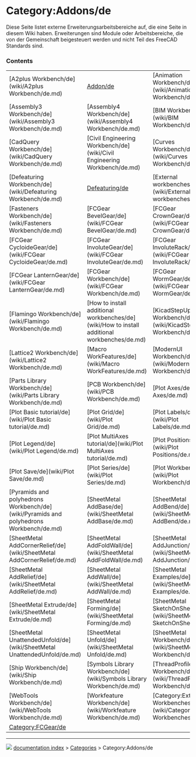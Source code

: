 # Category:Addons/de
Diese Seite listet externe Erweiterungsarbeitsbereiche auf, die eine Seite in diesem Wiki haben. Erweiterungen sind Module oder Arbeitsbereiche, die von der Gemeinschaft beigesteuert werden und nicht Teil des FreeCAD Standards sind.

### Contents

|     |     |     |
| --- | --- | --- |
| [A2plus Workbench/de](wiki/A2plus Workbench/de.md) | [Addon/de](wiki/Addon/de.md) | [Animation Workbench/de](wiki/Animation Workbench/de.md) |
| [Assembly3 Workbench/de](wiki/Assembly3 Workbench/de.md) | [Assembly4 Workbench/de](wiki/Assembly4 Workbench/de.md) | [BIM Workbench/de](wiki/BIM Workbench/de.md) |
| [CadQuery Workbench/de](wiki/CadQuery Workbench/de.md) | [Civil Engineering Workbench/de](wiki/Civil Engineering Workbench/de.md) | [Curves Workbench/de](wiki/Curves Workbench/de.md) |
| [Defeaturing Workbench/de](wiki/Defeaturing Workbench/de.md) | [Defeaturing/de](wiki/Defeaturing/de.md) | [External workbenches/de](wiki/External workbenches/de.md) |
| [Fasteners Workbench/de](wiki/Fasteners Workbench/de.md) | [FCGear BevelGear/de](wiki/FCGear BevelGear/de.md) | [FCGear CrownGear/de](wiki/FCGear CrownGear/de.md) |
| [FCGear CycloideGear/de](wiki/FCGear CycloideGear/de.md) | [FCGear InvoluteGear/de](wiki/FCGear InvoluteGear/de.md) | [FCGear InvoluteRack/de](wiki/FCGear InvoluteRack/de.md) |
| [FCGear LanternGear/de](wiki/FCGear LanternGear/de.md) | [FCGear Workbench/de](wiki/FCGear Workbench/de.md) | [FCGear WormGear/de](wiki/FCGear WormGear/de.md) |
| [Flamingo Workbench/de](wiki/Flamingo Workbench/de.md) | [How to install additional workbenches/de](wiki/How to install additional workbenches/de.md) | [KicadStepUp Workbench/de](wiki/KicadStepUp Workbench/de.md) |
| [Lattice2 Workbench/de](wiki/Lattice2 Workbench/de.md) | [Macro WorkFeatures/de](wiki/Macro WorkFeatures/de.md) | [ModernUI Workbench/de](wiki/ModernUI Workbench/de.md) |
| [Parts Library Workbench/de](wiki/Parts Library Workbench/de.md) | [PCB Workbench/de](wiki/PCB Workbench/de.md) | [Plot Axes/de](wiki/Plot Axes/de.md) |
| [Plot Basic tutorial/de](wiki/Plot Basic tutorial/de.md) | [Plot Grid/de](wiki/Plot Grid/de.md) | [Plot Labels/de](wiki/Plot Labels/de.md) |
| [Plot Legend/de](wiki/Plot Legend/de.md) | [Plot MultiAxes tutorial/de](wiki/Plot MultiAxes tutorial/de.md) | [Plot Positions/de](wiki/Plot Positions/de.md) |
| [Plot Save/de](wiki/Plot Save/de.md) | [Plot Series/de](wiki/Plot Series/de.md) | [Plot Workbench/de](wiki/Plot Workbench/de.md) |
| [Pyramids and polyhedrons Workbench/de](wiki/Pyramids and polyhedrons Workbench/de.md) | [SheetMetal AddBase/de](wiki/SheetMetal AddBase/de.md) | [SheetMetal AddBend/de](wiki/SheetMetal AddBend/de.md) |
| [SheetMetal AddCornerRelief/de](wiki/SheetMetal AddCornerRelief/de.md) | [SheetMetal AddFoldWall/de](wiki/SheetMetal AddFoldWall/de.md) | [SheetMetal AddJunction/de](wiki/SheetMetal AddJunction/de.md) |
| [SheetMetal AddRelief/de](wiki/SheetMetal AddRelief/de.md) | [SheetMetal AddWall/de](wiki/SheetMetal AddWall/de.md) | [SheetMetal Examples/de](wiki/SheetMetal Examples/de.md) |
| [SheetMetal Extrude/de](wiki/SheetMetal Extrude/de.md) | [SheetMetal Forming/de](wiki/SheetMetal Forming/de.md) | [SheetMetal SketchOnSheet/de](wiki/SheetMetal SketchOnSheet/de.md) |
| [SheetMetal UnattendedUnfold/de](wiki/SheetMetal UnattendedUnfold/de.md) | [SheetMetal Unfold/de](wiki/SheetMetal Unfold/de.md) | [SheetMetal Workbench/de](wiki/SheetMetal Workbench/de.md) |
| [Ship Workbench/de](wiki/Ship Workbench/de.md) | [Symbols Library Workbench/de](wiki/Symbols Library Workbench/de.md) | [ThreadProfile Workbench/de](wiki/ThreadProfile Workbench/de.md) |
| [WebTools Workbench/de](wiki/WebTools Workbench/de.md) | [Workfeature Workbench/de](wiki/Workfeature Workbench/de.md) | [Category:External Workbenches/de](wiki/Category_External Workbenches/de.md) |
| [Category:FCGear/de](wiki/Category_FCGear/de.md) |



---
![](images/Right_arrow.png) [documentation index](../README.md) > [Categories](Category_Categories.md) > Category:Addons/de
